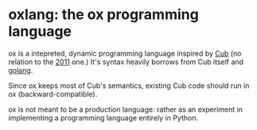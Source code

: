 # oxlang: the ox programming language

ox is a intepreted, dynamic programming language inspired by [Cub] (no relation to the [2011] one.)
It's syntax heavily borrows from Cub itself and [golang].

Since ox keeps most of Cub's semantics, existing Cub code should run in ox (backward-compatible).

ox is not meant to be a production language: rather as an experiment in implementing a programming language entirely in Python.

[2011]: https://en.wikipedia.org/wiki/Ox_(programming_language)
[Cub]: https://github.com/louisdh/cub
[golang]: https://golang.org
